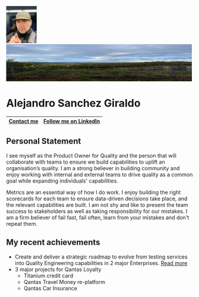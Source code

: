 <img src="img/alejandro.jpeg" alt="alejandro" height="100px"/>
<img src="img/backview.jpg" alt="backview" height="100px" width="500px"/>

# Alejandro Sanchez Giraldo 

| [Contact me](mailto:alejandrosanchezau@yahoo.com.au) |[Follow me on LinkedIn](https://www.linkedin.com/in/alejandrosanchezgiraldo) |
| - | - |

## Personal Statement

I see myself as the Product Owner for Quality and the person that will collaborate with teams to ensure we build capabilities to uplift an organisation’s quality. I am a strong believer in building community and enjoy working with internal and external teams to drive quality as a common goal while expanding individuals' capabilities. 

Metrics are an essential way of how I do work. I enjoy building the right scorecards for each team to ensure data-driven decisions take place, and the relevant capabilities are built. I am not shy and like to present the team success to stakeholders as well as taking responsibility for our mistakes. I am a firm believer of fail fast, fail often, learn from your mistakes and don't repeat them. 

## My recent achievements

-   Create and deliver a strategic roadmap to evolve from testing services into Quality Engineering capabilities in 2 major Enterprises. [Read more](achivements/From%20test%20to%20Quality%20Engineering.md)
- 3 major projects for Qantas Loyalty
    - Titanium credit card
    - Qantas Travel Money re-platform
    - Qantas Car Insurance

